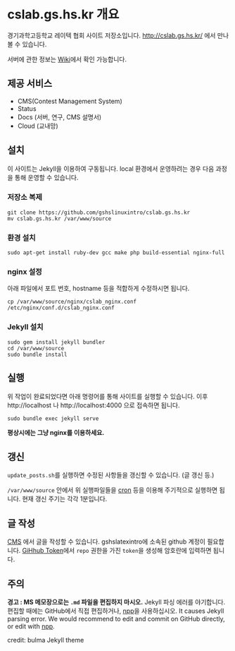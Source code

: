 
# cslab.gs.hs.kr 개요
경기과학고등학교 레이텍 협회 사이트 저장소입니다. http://cslab.gs.hs.kr/ 에서 만나볼 수 있습니다.

서버에 관한 정보는 [Wiki](https://github.com/gshslinuxintro/cslab.gs.hs.kr/wiki)에서 확인 가능합니다.

## 제공 서비스
* CMS(Contest Management System)
* Status
* Docs (서버, 연구, CMS 설명서)
* Cloud (교내망)

## 설치
이 사이트는 Jekyll을 이용하여 구동됩니다. local 환경에서 운영하려는 경우 다음 과정을 통해 운영할 수 있습니다.
### 저장소 복제
```
git clone https://github.com/gshslinuxintro/cslab.gs.hs.kr
mv cslab.gs.hs.kr /var/www/source
```
### 환경 설치
```
sudo apt-get install ruby-dev gcc make php build-essential nginx-full
```
### nginx 설정
아래 파일에서 포트 번호, hostname 등을 적합하게 수정하시면 됩니다.
```
cp /var/www/source/nginx/cslab_nginx.conf /etc/nginx/conf.d/cslab_nginx.conf
```
### Jekyll 설치
```
sudo gem install jekyll bundler
cd /var/www/source
sudo bundle install
```
## 실행
위 작업이 완료되었다면 아래 명령어를 통해 사이트를 실행할 수 있습니다.
이후 http://localhost 나 http://localhost:4000 으로 접속하면 됩니다.
```
sudo bundle exec jekyll serve
```
**평상시에는 그냥 nginx를 이용하세요.**
## 갱신
```update_posts.sh```를 실행하면 수정된 사항들을 갱신할 수 있습니다. (글 갱신 등.)

```/var/www/source``` 안에서 위 실행파일들을 [cron](https://crontab.guru/) 등을 이용해 주기적으로 실행하면 됩니다. 현재 갱신 주기는 각각 1분입니다.


## 글 작성
[CMS](http://cslab.gs.hs.kr/cms/) 에서 글을 작성할 수 있습니다. gshslatexintro에 소속된 github 계정이 필요합니다. [GiHhub Token](https://github.com/settings/tokens)에서 ```repo``` 권한을 가진 ```token```을 생성해 암호란에 입력하면 됩니다. 


## 주의
**경고 : MS 메모장으로는 `.md` 파일을 편집하지 마시오.**
Jekyll 파싱 에러를 야기합니다. 편집할 때에는 GitHub에서 직접 편집하거나, [npp](https://notepad-plus-plus.org/)을 사용하십시오.
It causes Jekyll parsing error. We would recommend to edit and commit on GitHub directly, or edit with [npp](https://notepad-plus-plus.org/).

credit: bulma Jekyll theme
